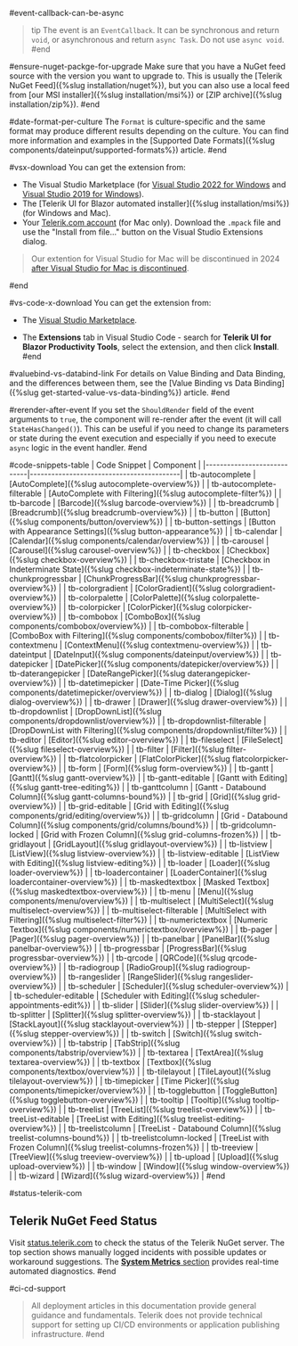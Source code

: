 #event-callback-can-be-async
>tip The event is an `EventCallback`. It can be synchronous and return `void`, or asynchronous and return `async Task`. Do not use `async void`.
#end

#ensure-nuget-packge-for-upgrade
Make sure that you have a NuGet feed source with the version you want to upgrade to. This is usually the [Telerik NuGet Feed]({%slug installation/nuget%}), but you can also use a local feed from [our MSI installer]({%slug installation/msi%}) or [ZIP archive]({%slug installation/zip%}).
#end

#date-format-per-culture
The `Format` is culture-specific and the same format may produce different results depending on the culture. You can find more information and examples in the [Supported Date Formats]({%slug components/dateinput/supported-formats%}) article.
#end


#vsx-download
You can get the extension from:

* The Visual Studio Marketplace (for [Visual Studio 2022 for Windows](https://marketplace.visualstudio.com/items?itemName=TelerikInc.ProgressTelerikBlazorVSExtensions) and [Visual Studio 2019 for Windows](https://marketplace.visualstudio.com/items?itemName=TelerikInc.TelerikBlazorVSExtensions)).
* The [Telerik UI for Blazor automated installer]({%slug installation/msi%}) (for Windows and Mac).
* Your [Telerik.com account](https://www.telerik.com/account/product-download?product=BLAZOR) (for Mac only). Download the `.mpack` file and use the "Install from file..." button on the Visual Studio Extensions dialog.

> Our extention for Visual Studio for Mac will be discontinued in 2024 [after Visual Studio for Mac is discontinued](https://learn.microsoft.com/en-us/visualstudio/mac/what-happened-to-vs-for-mac).

#end


#vs-code-x-download
You can get the extension from:

* The [Visual Studio Marketplace](https://marketplace.visualstudio.com/items?itemName=TelerikInc.blazortemplatewizard).

* The **Extensions** tab in Visual Studio Code - search for **Telerik UI for Blazor Productivity Tools**, select the extension, and then click **Install**.
#end


#valuebind-vs-databind-link
For details on Value Binding and Data Binding, and the differences between them, see the [Value Binding vs Data Binding]({%slug get-started-value-vs-data-binding%}) article.
#end



#rerender-after-event
If you set the `ShouldRender` field of the event arguments to `true`, the component will re-render after the event (it will call `StateHasChanged()`). This can be useful if you need to change its parameters or state during the event execution and especially if you need to execute `async` logic in the event handler.
#end

#code-snippets-table
| Code Snippet               | Component                                |
|----------------------------|------------------------------------------|
| tb-autocomplete            | [AutoComplete]({%slug autocomplete-overview%}) |
| tb-autocomplete-filterable | [AutoComplete with Filtering]({%slug autocomplete-filter%}) |
| tb-barcode                 | [Barcode]({%slug barcode-overview%})     |
| tb-breadcrumb              | [Breadcrumb]({%slug breadcrumb-overview%}) |
| tb-button                  | [Button]({%slug components/button/overview%}) |
| tb-button-settings         | [Button with Appearance Settings]({%slug button-appearance%}) |
| tb-calendar                | [Calendar]({%slug components/calendar/overview%}) |
| tb-carousel                | [Carousel]({%slug carousel-overview%})   |
| tb-checkbox                | [Checkbox]({%slug checkbox-overview%})   |
| tb-checkbox-tristate       | [Checkbox in Indeterminate State]({%slug checkbox-indeterminate-state%}) |
| tb-chunkprogressbar        | [ChunkProgressBar]({%slug chunkprogressbar-overview%}) |
| tb-colorgradient           | [ColorGradient]({%slug colorgradient-overview%}) |
| tb-colorpalette            | [ColorPalette]({%slug colorpalette-overview%})    |
| tb-colorpicker             | [ColorPicker]({%slug colorpicker-overview%}) |
| tb-combobox                | [ComboBox]({%slug components/combobox/overview%}) |
| tb-combobox-filterable     | [ComboBox with Filtering]({%slug components/combobox/filter%}) |
| tb-contextmenu             | [ContextMenu]({%slug contextmenu-overview%}) |
| tb-dateintput              | [DateInput]({%slug components/dateinput/overview%}) |
| tb-datepicker              | [DatePicker]({%slug components/datepicker/overview%}) |
| tb-daterangepicker         | [DateRangePicker]({%slug daterangepicker-overview%}) |
| tb-datetimepicker          | [Date-Time Picker]({%slug components/datetimepicker/overview%}) |
| tb-dialog                  | [Dialog]({%slug dialog-overview%})       |
| tb-drawer                  | [Drawer]({%slug drawer-overview%})       |
| tb-dropdownlist            | [DropDownList]({%slug components/dropdownlist/overview%}) |
| tb-dropdownlist-filterable | [DropDownList with Filtering]({%slug components/dropdownlist/filter%}) |
| tb-editor                  | [Editor]({%slug editor-overview%})       |
| tb-fileselect              | [FileSelect]({%slug fileselect-overview%}) |
| tb-filter                  | [Filter]({%slug filter-overview%})       |
| tb-flatcolorpicker         | [FlatColorPicker]({%slug flatcolorpicker-overview%}) |
| tb-form                    | [Form]({%slug form-overview%})           |
| tb-gantt                   | [Gantt]({%slug gantt-overview%})         |
| tb-gantt-editable          | [Gantt with Editing]({%slug gantt-tree-editing%}) |
| tb-ganttcolumn             | [Gantt - Databound Column]({%slug gantt-columns-bound%}) |
| tb-grid                    | [Grid]({%slug grid-overview%})           |
| tb-grid-editable           | [Grid with Editing]({%slug components/grid/editing/overview%}) |
| tb-gridcolumn              | [Grid - Databound Column]({%slug components/grid/columns/bound%}) |
| tb-gridcolumn-locked       | [Grid with Frozen Column]({%slug grid-columns-frozen%}) |
| tb-gridlayout              | [GridLayout]({%slug gridlayout-overview%}) |
| tb-listview                | [ListView]({%slug listview-overview%})   |
| tb-listview-editable       | [ListView with Editing]({%slug listview-editing%}) |
| tb-loader                  | [Loader]({%slug loader-overview%})       |
| tb-loadercontainer         | [LoaderContainer]({%slug loadercontainer-overview%}) |
| tb-maskedtextbox           | [Masked Textbox]({%slug maskedtextbox-overview%}) |
| tb-menu                    | [Menu]({%slug components/menu/overview%}) |
| tb-multiselect             | [MultiSelect]({%slug multiselect-overview%}) |
| tb-multiselect-filterable  | [MultiSelect with Filtering]({%slug multiselect-filter%}) |
| tb-numerictextbox          | [Numeric Textbox]({%slug components/numerictextbox/overview%}) |
| tb-pager                   | [Pager]({%slug pager-overview%})         |
| tb-panelbar                | [PanelBar]({%slug panelbar-overview%})   |
| tb-progressbar             | [ProgressBar]({%slug progressbar-overview%}) |
| tb-qrcode                  | [QRCode]({%slug qrcode-overview%})       |
| tb-radiogroup              | [RadioGroup]({%slug radiogroup-overview%}) |
| tb-rangeslider             | [RangeSlider]({%slug rangeslider-overview%}) |
| tb-scheduler               | [Scheduler]({%slug scheduler-overview%}) |
| tb-scheduler-editable      | [Scheduler with Editing]({%slug scheduler-appointments-edit%}) |
| tb-slider                  | [Slider]({%slug slider-overview%})       |
| tb-splitter                | [Splitter]({%slug splitter-overview%})   |
| tb-stacklayout             | [StackLayout]({%slug stacklayout-overview%}) |
| tb-stepper                 | [Stepper]({%slug stepper-overview%})     |
| tb-switch                  | [Switch]({%slug switch-overview%})       |
| tb-tabstrip                | [TabStrip]({%slug components/tabstrip/overview%}) |
| tb-textarea                | [TextArea]({%slug textarea-overview%})   |
| tb-textbox                 | [Textbox]({%slug components/textbox/overview%}) |
| tb-tilelayout              | [TileLayout]({%slug tilelayout-overview%}) |
| tb-timepicker              | [Time Picker]({%slug components/timepicker/overview%}) |
| tb-togglebutton            | [ToggleButton]({%slug togglebutton-overview%}) |
| tb-tooltip                 | [Tooltip]({%slug tooltip-overview%})     |
| tb-treelist                | [TreeList]({%slug treelist-overview%})   |
| tb-treeList-editable       | [TreeList with Editing]({%slug treelist-editing-overview%}) |
| tb-treelistcolumn          | [TreeList - Databound Column]({%slug treelist-columns-bound%}) |
| tb-treelistcolumn-locked   | [TreeList with Frozen Column]({%slug treelist-columns-frozen%}) |
| tb-treeview                | [TreeView]({%slug treeview-overview%})   |
| tb-upload                  | [Upload]({%slug upload-overview%})       |
| tb-window                  | [Window]({%slug window-overview%}) |
| tb-wizard                  | [Wizard]({%slug wizard-overview%})       |
#end

#status-telerik-com
## Telerik NuGet Feed Status

Visit [status.telerik.com](https://status.telerik.com) to check the status of the Telerik NuGet server. The top section shows manually logged incidents with possible updates or workaround suggestions. The [**System Metrics** section](https://status.telerik.com/#system-metrics) provides real-time automated diagnostics.
#end

#ci-cd-support
> All deployment articles in this documentation provide general guidance and fundamentals. Telerik does not provide technical support for setting up CI/CD environments or application publishing infrastructure.
#end
